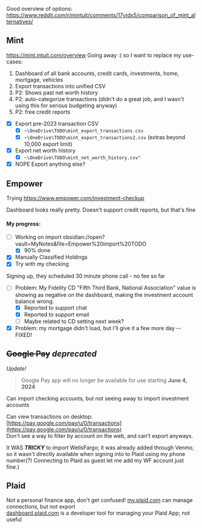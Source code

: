 Good overview of options: https://www.reddit.com/r/mintuit/comments/17vidx5/comparison_of_mint_alternatives/

## Mint
https://mint.intuit.com/overview 
Going away :( so I want to replace my use-cases:
1. Dashboard of all bank accounts, credit cards, investments, home, mortgage, vehicles
2. Export transactions into unified CSV
3. P2: Shows past net worth history
4. P2: auto-categorize transactions (didn't do a great job, and I wasn't using this for serious budgeting anyway)
5. P2: free credit reports
	
- [x] Export pre-2023 transaction CSV
	- [x] `~\OneDrive\TODO\mint_export_transactions.csv`
	- [x] `~\OneDrive\TODO\mint_export_transactions2.csv` (extras beyond 10,000 export limit)
- [x] Export net worth history
	- [x] `~\OneDrive\TODO\mint_net_worth_history.csv"`
- [x] NOPE Export anything else?
## Empower
Trying https://www.empower.com/investment-checkup

Dashboard looks really pretty.
Doesn't support credit reports, but that's fine

#### My progress:

- [ ] Working on import obsidian://open?vault=MyNotes&file=Empower%20import%20TODO
	- [x] 90% done
- [x] Manually Classified Holdings 
- [x] Try with my checking

Signing up, they scheduled 30 minute phone call -  no fee so far

- [ ] Problem: My Fidelity CD "Fifth Third Bank, National Association" value is showing as negative on the dashboard, making the investment account balance wrong.
	- [x] Reported to support chat
	- [x] Reported to support email
	- [ ] Maybe related to CD setting next week?
- [x] Problem: my mortgage didn't load, but I'll give it a few more day -- FIXED!

##  ~~Google Pay~~ *deprecated*
*Update!*
>Google Pay app will no longer be available for use starting **June 4, 2024**

Can import checking accounts, but not seeing away to import investment accounts

Can view transactions on desktop: [https://pay.google.com/pay/u/0/transactions](https://pay.google.com/pay/u/0/transactions)  
Don't see a way to filter by account on the web, and can't export anyways. 

It WAS ***TRICKY*** to import WellsFargo; it was already added through Venmo, so it wasn't directly available when signing into to Plaid using my phone number(?) Connecting to Plaid as guest let me add my WF account just fine.)  

## Plaid
Not a personal finance app, don't get confused!
[my.plaid.com](http://my.plaid.com/) can manage connections, but not export  
[dashboard.plaid.com](http://dashboard.plaid.com/) is a developer tool for managing your Plaid App; not useful  
